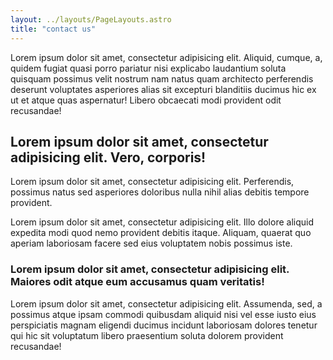 ```yaml
---
layout: ../layouts/PageLayouts.astro
title: "contact us"
---
```


Lorem ipsum dolor sit amet, consectetur adipisicing elit. Aliquid, cumque, a, quidem fugiat quasi porro pariatur nisi explicabo laudantium soluta quisquam possimus velit nostrum nam natus quam architecto perferendis deserunt voluptates asperiores alias sit excepturi blanditiis ducimus hic ex ut et atque quas aspernatur! Libero obcaecati modi provident odit recusandae!

## Lorem ipsum dolor sit amet, consectetur adipisicing elit. Vero, corporis!

Lorem ipsum dolor sit amet, consectetur adipisicing elit. Perferendis, possimus natus sed asperiores doloribus nulla nihil alias debitis tempore provident.

Lorem ipsum dolor sit amet, consectetur adipisicing elit. Illo dolore aliquid expedita modi quod nemo provident debitis itaque. Aliquam, quaerat quo aperiam laboriosam facere sed eius voluptatem nobis possimus iste.

### Lorem ipsum dolor sit amet, consectetur adipisicing elit. Maiores odit atque eum accusamus quam veritatis!

Lorem ipsum dolor sit amet, consectetur adipisicing elit. Assumenda, sed, a possimus atque ipsam commodi quibusdam aliquid nisi vel esse iusto eius perspiciatis magnam eligendi ducimus incidunt laboriosam dolores tenetur qui hic sit voluptatum libero praesentium soluta dolorem provident recusandae!

